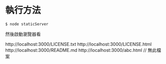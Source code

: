 # 執行方法

```
$ node staticServer
```

然後啟動瀏覽器看 

http://localhost:3000/LICENSE.txt
http://localhost:3000/LICENSE.html
http://localhost:3000/README.md
http://localhost:3000/abc.html // 無此檔案
